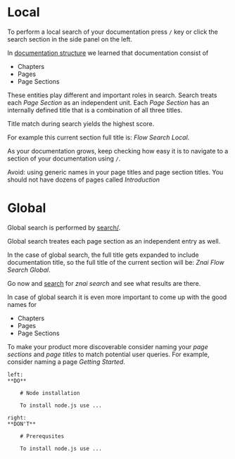 # Local

To perform a local search of your documentation press `/` key or click the search section in the side panel on the left.

In [documentation structure](flow/structure) we learned that documentation consist of  
* Chapters
* Pages
* Page Sections

These entities play different and important roles in search. Search treats each *Page Section* as an independent unit.
Each *Page Section* has an internally defined title that is a combination of all three titles.

Title match during search yields the highest score. 

For example this current section full title is: *Flow Search Local*.

As your documentation grows, keep checking how easy it is to navigate to a section of your documentation using `/`.

Avoid: using generic names in your page titles and page section titles. You should not have dozens of pages called *Introduction*  

# Global 

Global search is performed by [search/](https://search.app.twosigma.com).

Global search treates each page section as an independent entry as well. 

In the case of global search, the full title gets expanded to include documentation title, so the full title of the
current section will be: *Znai Flow Search Global*.

Go now and [search](https://search.app.twosigma.com) for *znai search* and see what results are there.   

In case of global search it is even more important to come up with the good names for 
* Chapters
* Pages
* Page Sections

To make your product more discoverable consider naming your *page sections* and *page titles* to match potential user queries. For example, consider naming a page *Getting Started*.

```columns 
left:
**DO**

    # Node installation 
    
    To install node.js use ...
    
right:
**DON'T**

    # Prerequsites
    
    To install node.js use ...    
```
